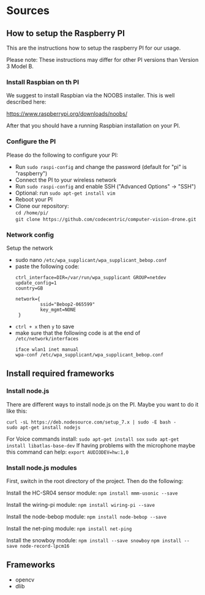 # Sources

## How to setup the Raspberry PI

This are the instructions how to setup the raspberry PI for our usage.

Please note: These instructions may differ for other PI versions than Version 3 Model B.

 
### Install Raspbian on th PI

We suggest to install Raspbian via the NOOBS installer. This is well described here:

https://www.raspberrypi.org/downloads/noobs/

After that you should have a running Raspbian installation on your PI.

### Configure the PI

Please do the following to configure your PI:

- Run `sudo raspi-config` and change the password (default for "pi" is "raspberry")
- Connect the PI to your wireless network
- Run `sudo raspi-config` and enable SSH ("Advanced Options" -> "SSH")
- Optional: run `sudo apt-get install vim`
- Reboot your PI
- Clone our repository:  
  `cd /home/pi/`  
  `git clone https://github.com/codecentric/computer-vision-drone.git`

### Network config

Setup the network

- sudo nano `/etc/wpa_supplicant/wpa_supplicant_bebop.conf`
- paste the following code:
    ```
    ctrl_interface=DIR=/var/run/wpa_supplicant GROUP=netdev
    update_config=1
    country=GB

    network={
             ssid="Bebop2-065599"
             key_mgmt=NONE
     }
     ```
- `ctrl + x` then `y` to save
-  make sure that the following code is at the end of `/etc/network/interfaces`
    ```
    iface wlan1 inet manual
    wpa-conf /etc/wpa_supplicant/wpa_supplicant_bebop.conf
    ```

## Install required frameworks

### Install node.js

There are different ways to install node.js on the PI. Maybe you want to do it like this:

`curl -sL https://deb.nodesource.com/setup_7.x | sudo -E bash -`  
`sudo apt-get install nodejs`

For Voice commands install:
`sudo apt-get install sox`
`sudo apt-get install libatlas-base-dev`
If having problems with the microphone maybe this command can help:
`export AUDIODEV=hw:1,0`

### Install node.js modules

First, switch in the root directory of the project. Then do the following:

Install the HC-SR04 sensor module:
`npm install mmm-usonic --save`  

Install the wiring-pi module:
`npm install wiring-pi --save`

Install the node-bebop module:
`npm install node-bebop --save`

Install the net-ping module:
`npm install net-ping`
  
Install the snowboy module:
`npm install --save snowboy`
`npm install --save node-record-lpcm16`
## Frameworks

* opencv
* dlib
